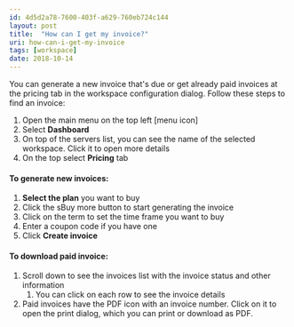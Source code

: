 ```yaml
---
id: 4d5d2a78-7600-403f-a629-760eb724c144
layout: post
title:  "How can I get my invoice?"
uri: how-can-i-get-my-invoice
tags: [workspace]
date: 2018-10-14
---
```


You can generate a new invoice that's due or get already paid invoices at the pricing tab in the workspace configuration dialog. Follow these steps to find an invoice:

<!-- more -->

1.  Open the main menu on the top left \[menu icon\]
2.  Select **Dashboard**
3.  On top of the servers list, you can see the name of the selected workspace. Click it to open more details
4.  On the top select **Pricing** tab

#### To generate new invoices:

1.  **Select the plan** you want to buy
2.  Click the sBuy more button to start generating the invoice
3.  Click on the term to set the time frame you want to buy
4.  Enter a coupon code if you have one
5.  Click **Create invoice**

#### To download paid invoice:

1.  Scroll down to see the invoices list with the invoice status and other information
    1.  You can click on each row to see the invoice details
2.  Paid invoices have the PDF icon with an invoice number. Click on it to open the print dialog, which you can print or download as PDF.